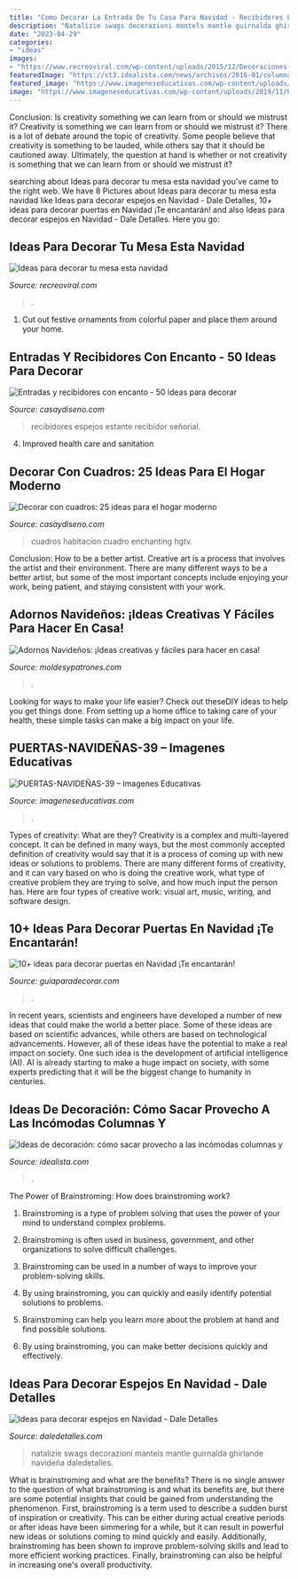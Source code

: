 ```yaml
---
title: "Como Decorar La Entrada De Tu Casa Para Navidad - Recibidores Espejos Estante Recibidor Señorial"
description: "Natalizie swags decorazioni mantels mantle guirnalda ghirlande navideña daledetalles"
date: "2023-04-29"
categories:
- "ideas"
images:
- "https://www.recreoviral.com/wp-content/uploads/2015/12/Decoraciones-para-la-mesa-esta-navidad-2.jpg"
featuredImage: "https://st3.idealista.com/news/archivos/2016-01/columnas_07.jpg?sv=Lik_v9qs"
featured_image: "https://www.imageneseducativas.com/wp-content/uploads/2019/11/PUERTAS-NAVIDEÑAS-39.jpg"
image: "https://www.imageneseducativas.com/wp-content/uploads/2019/11/PUERTAS-NAVIDEÑAS-39.jpg"
---
```



Conclusion: Is creativity something we can learn from or should we mistrust it?
Creativity is something we can learn from or should we mistrust it?
There is a lot of debate around the topic of creativity. Some people believe that creativity is something to be lauded, while others say that it should be cautioned away. Ultimately, the question at hand is whether or not creativity is something that we can learn from or should we mistrust it?

	

		
searching about Ideas para decorar tu mesa esta navidad you've came to the right web. We have 8 Pictures about Ideas para decorar tu mesa esta navidad like Ideas para decorar espejos en Navidad - Dale Detalles, 10+ ideas para decorar puertas en Navidad ¡Te encantarán! and also Ideas para decorar espejos en Navidad - Dale Detalles. Here you go:
		
    
## Ideas Para Decorar Tu Mesa Esta Navidad

<img loading=lazy src="https://www.recreoviral.com/wp-content/uploads/2015/12/Decoraciones-para-la-mesa-esta-navidad-2.jpg" onerror="this.onerror=null;this.src='https://tse4.mm.bing.net/th?id=OIP.krWAfo1-BcwzI7i2dtq3XgHaK_&amp;pid=15.1';" alt="Ideas para decorar tu mesa esta navidad">

_Source: recreoviral.com_

>. 

	

1. Cut out festive ornaments from colorful paper and place them around your home.

    
## Entradas Y Recibidores Con Encanto - 50 Ideas Para Decorar

<img loading=lazy src="https://casaydiseno.com/wp-content/uploads/2015/08/entrada-estante-espejo-pared.jpg" onerror="this.onerror=null;this.src='https://tse4.mm.bing.net/th?id=OIP.HrL1thRSjT1yE3Y5KNm9CQHaKG&amp;pid=15.1';" alt="Entradas y recibidores con encanto - 50 ideas para decorar">

_Source: casaydiseno.com_

>recibidores espejos estante recibidor señorial. 

	

4. Improved health care and sanitation 

    
## Decorar Con Cuadros: 25 Ideas Para El Hogar Moderno

<img loading=lazy src="https://casaydiseno.com/wp-content/uploads/2015/07/entrada-casa-habitacion-sofa-mesa-cuadro-decorativo.jpeg" onerror="this.onerror=null;this.src='https://tse2.mm.bing.net/th?id=OIP.4OVW6vDiM8s--g4lx8AZHwHaKW&amp;pid=15.1';" alt="Decorar con cuadros: 25 ideas para el hogar moderno">

_Source: casaydiseno.com_

>cuadros habitacion cuadro enchanting hgtv. 

	

Conclusion: How to be a better artist.
Creative art is a process that involves the artist and their environment. There are many different ways to be a better artist, but some of the most important concepts include enjoying your work, being patient, and staying consistent with your work.

    
## Adornos Navideños: ¡Ideas Creativas Y Fáciles Para Hacer En Casa!

<img loading=lazy src="https://moldesypatrones.com/wp-content/uploads/decoracion-navidad-4.jpg" onerror="this.onerror=null;this.src='https://tse4.mm.bing.net/th?id=OIP.L7xcXkBAqFzKVB1c5sx2wAC2FW&amp;pid=15.1';" alt="Adornos Navideños: ¡Ideas creativas y fáciles para hacer en casa!">

_Source: moldesypatrones.com_

>. 

	

Looking for ways to make your life easier? Check out theseDIY ideas to help you get things done. From setting up a home office to taking care of your health, these simple tasks can make a big impact on your life.

    
## PUERTAS-NAVIDEÑAS-39 – Imagenes Educativas

<img loading=lazy src="https://www.imageneseducativas.com/wp-content/uploads/2019/11/PUERTAS-NAVIDEÑAS-39.jpg" onerror="this.onerror=null;this.src='https://tse2.mm.bing.net/th?id=OIP.CLp_3Mx1mndotBxizrtLNwHaJ4&amp;pid=15.1';" alt="PUERTAS-NAVIDEÑAS-39 – Imagenes Educativas">

_Source: imageneseducativas.com_

>. 

	

Types of creativity: What are they?
Creativity is a complex and multi-layered concept. It can be defined in many ways, but the most commonly accepted definition of creativity would say that it is a process of coming up with new ideas or solutions to problems. There are many different forms of creativity, and it can vary based on who is doing the creative work, what type of creative problem they are trying to solve, and how much input the person has. Here are four types of creative work: visual art, music, writing, and software design.

    
## 10+ Ideas Para Decorar Puertas En Navidad ¡Te Encantarán!

<img loading=lazy src="https://www.guiaparadecorar.com/wp-content/uploads/2019/11/ideas-para-decorar-puertas-en-Navidad-9.jpg" onerror="this.onerror=null;this.src='https://tse3.mm.bing.net/th?id=OIP.LrZ3L45s0jK2lqmC2N6p2QHaJ4&amp;pid=15.1';" alt="10+ ideas para decorar puertas en Navidad ¡Te encantarán!">

_Source: guiaparadecorar.com_

>. 

	

In recent years, scientists and engineers have developed a number of new ideas that could make the world a better place. Some of these ideas are based on scientific advances, while others are based on technological advancements. However, all of these ideas have the potential to make a real impact on society. One such idea is the development of artificial intelligence (AI). AI is already starting to make a huge impact on society, with some experts predicting that it will be the biggest change to humanity in centuries.

    
## Ideas De Decoración: Cómo Sacar Provecho A Las Incómodas Columnas Y

<img loading=lazy src="https://st3.idealista.com/news/archivos/2016-01/columnas_07.jpg?sv=Lik_v9qs" onerror="this.onerror=null;this.src='https://tse1.mm.bing.net/th?id=OIP.6Y3HwPqEQKoTfw6OUjjMNwHaLH&amp;pid=15.1';" alt="Ideas de decoración: cómo sacar provecho a las incómodas columnas y">

_Source: idealista.com_

>. 

	

The Power of Brainstroming: How does brainstroming work?
1. Brainstroming is a type of problem solving that uses the power of your mind to understand complex problems.
2. Brainstroming is often used in business, government, and other organizations to solve difficult challenges.

3. Brainstroming can be used in a number of ways to improve your problem-solving skills.

4. By using brainstroming, you can quickly and easily identify potential solutions to problems.

5. Brainstroming can help you learn more about the problem at hand and find possible solutions.

6. By using brainstroming, you can make better decisions quickly and effectively.

    
## Ideas Para Decorar Espejos En Navidad - Dale Detalles

<img loading=lazy src="https://www.daledetalles.com/wp-content/uploads/2017/11/decoración-navideña-en-espejos6.jpg" onerror="this.onerror=null;this.src='https://tse4.mm.bing.net/th?id=OIP.ME_OpR9U6yqeqVoa7npNHwHaLD&amp;pid=15.1';" alt="Ideas para decorar espejos en Navidad - Dale Detalles">

_Source: daledetalles.com_

>natalizie swags decorazioni mantels mantle guirnalda ghirlande navideña daledetalles. 

	

What is brainstroming and what are the benefits?
There is no single answer to the question of what brainstroming is and what its benefits are, but there are some potential insights that could be gained from understanding the phenomenon. First, brainstroming is a term used to describe a sudden burst of inspiration or creativity. This can be either during actual creative periods or after ideas have been simmering for a while, but it can result in powerful new ideas or solutions coming to mind quickly and easily. Additionally, brainstroming has been shown to improve problem-solving skills and lead to more efficient working practices. Finally, brainstroming can also be helpful in increasing one's overall productivity.

